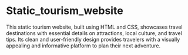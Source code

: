 # Static_tourism_website
This static tourism website, built using HTML and CSS, showcases travel destinations with essential details on attractions, local culture, and travel tips. Its clean and user-friendly design provides travelers with a visually appealing and informative platform to plan their next adventure.
